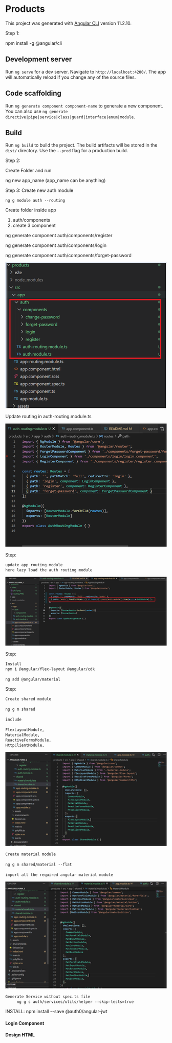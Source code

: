 # Products

This project was generated with [Angular CLI](https://github.com/angular/angular-cli) version 11.2.10.

Step 1:

npm install -g @angular/cli

## Development server

Run `ng serve` for a dev server. Navigate to `http://localhost:4200/`. The app will automatically reload if you change any of the source files.

## Code scaffolding

Run `ng generate component component-name` to generate a new component. You can also use `ng generate directive|pipe|service|class|guard|interface|enum|module`.

## Build

Run `ng build` to build the project. The build artifacts will be stored in the `dist/` directory. Use the `--prod` flag for a production build.


Step 2:

Create Folder and run

ng new app_name (app_name can be anything)

Step 3:
    Create new auth module

    ng g module auth --routing 


Create folder inside app 
1. auth/components
2. create 3 component

ng generate component auth/components/register

ng generate component auth/components/login

ng generate component auth/components/forget-password

![alt text](docs/pic1.png)

Update routing in auth-routing.module.ts

![alt text](docs/routing.png)

Step:

    update app routing module 
    here lazy load the auth routing module

![alt text](docs/app-routing.png)



Step:

    Install 
    npm i @angular/flex-layout @angular/cdk

    ng add @angular/material


Step:

    Create shared module 

    ng g m shared

    include 

    FlexLayoutModule,
    MaterialModule,
    ReactiveFormsModule,
    HttpClientModule,

![alt text](docs/sahred-module.png)

    Create material module

    ng g m shared/material --flat

    import all the required angular material module

![alt text](docs/material-module.png)

    Generate Service without spec.ts file 
         ng g s auth/services/utils/helper --skip-tests=true


INSTALL:
    npm install --save @auth0/angular-jwt

#### Login Component

#### Design HTML








